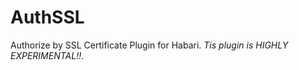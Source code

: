 AuthSSL
=======

Authorize by SSL Certificate Plugin for Habari. *Tis plugin is HIGHLY EXPERIMENTAL!!*.
